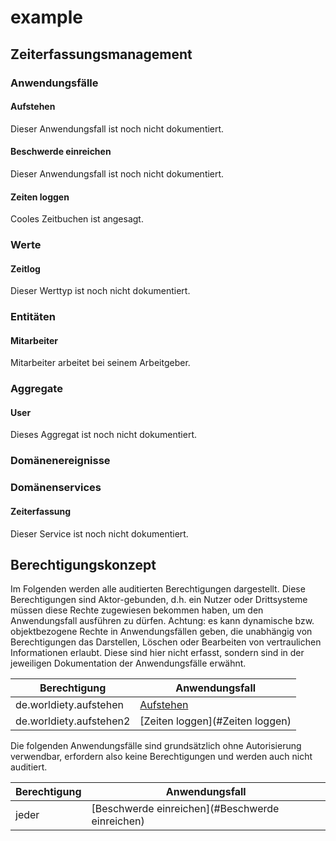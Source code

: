 # example

## Zeiterfassungsmanagement

### Anwendungsfälle

#### Aufstehen

Dieser Anwendungsfall ist noch nicht dokumentiert.

#### Beschwerde einreichen

Dieser Anwendungsfall ist noch nicht dokumentiert.

#### Zeiten loggen

Cooles Zeitbuchen ist angesagt.


### Werte

#### Zeitlog

Dieser Werttyp ist noch nicht dokumentiert.

### Entitäten

#### Mitarbeiter

Mitarbeiter arbeitet bei seinem Arbeitgeber.


### Aggregate

#### User

Dieses Aggregat ist noch nicht dokumentiert.

### Domänenereignisse

### Domänenservices

#### Zeiterfassung

Dieser Service ist noch nicht dokumentiert.

## Berechtigungskonzept

Im Folgenden werden alle auditierten Berechtigungen dargestellt.
Diese Berechtigungen sind Aktor-gebunden, d.h. ein Nutzer oder Drittsysteme müssen diese Rechte zugewiesen bekommen haben, um den Anwendungsfall ausführen zu dürfen.
Achtung: es kann dynamische bzw. objektbezogene Rechte in Anwendungsfällen geben, die unabhängig von Berechtigungen das Darstellen, Löschen oder Bearbeiten von vertraulichen Informationen erlaubt. Diese sind hier nicht erfasst, sondern sind in der jeweiligen Dokumentation der Anwendungsfälle erwähnt.

|Berechtigung|Anwendungsfall|
|----|----|
|de.worldiety.aufstehen|[Aufstehen](#Aufstehen)|
|de.worldiety.aufstehen2|[Zeiten loggen](#Zeiten loggen)|

Die folgenden Anwendungsfälle sind grundsätzlich ohne Autorisierung verwendbar, erfordern also keine Berechtigungen und werden auch nicht auditiert.

|Berechtigung|Anwendungsfall|
|----|----|
|jeder|[Beschwerde einreichen](#Beschwerde einreichen)|
